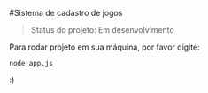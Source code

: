 #Sistema de cadastro de jogos

>Status do projeto: Em desenvolvimento

Para rodar projeto em sua máquina, por favor digite:

```
node app.js
```

:)